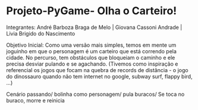 # Projeto-PyGame- Olha o Carteiro!

Integrantes: André Barboza Braga de Melo | Giovana Cassoni Andrade  | Livia Brigido do Nascimento

Objetivo Inicial: Como uma versão mais simples, temos em mente um joguinho em que o personagem é um carteiro que está correndo pela cidade. No percurso, tem obstáculos que bloqueiam o caminho e ele precisa desviar pulando e se agachando. (Tivemos como inspiração e referencial os jogos que focam na quebra de records de distância - o jogo do dinossauro quando não tem internet no google, subway surf, flappy bird, ...)

Cenário passando/ bolinha como personagem/ pula buracos/ Se toca no buraco, morre e reinicia